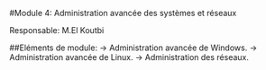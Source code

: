 #Module 4: Administration avancée des systèmes et réseaux

Responsable: M.El Koutbi

##Eléments de module:
	-> Administration avancée de Windows.
	-> Administration avancée de Linux.
	-> Administration des réseaux.